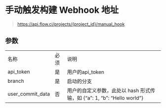 
# 手动触发构建 Webhook 地址

> https://api.flow.ci/projects/{project_id}/manual_hook

## 参数

<table>
    <tr>
        <td>名称</td>
        <td>必须</td>
        <td>说明</td>
    </tr>
      <tr>
        <td>api_token</td>
        <td>是</td>
        <td>用户的api_token</td>
    </tr>
      <tr>
        <td>branch</td>
        <td>是</td>
        <td>启动的分支</td>
    </tr>
      <tr>
        <td>user_commit_data</td>
        <td>否</td>
        <td>用户的自定义参数，此处以 hash 形式传输，如 {“a”: 1, “b”: “Hello world”}</td>
    </tr>
</table>
    

